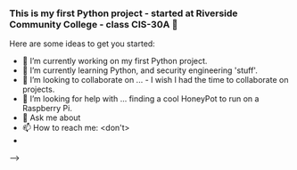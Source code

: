 ### This is my first Python project - started at Riverside Community College - class CIS-30A 👋

Here are some ideas to get you started:

- 🔭 I’m currently working on my first Python project.
- 🌱 I’m currently learning Python, and security engineering 'stuff'.
- 👯 I’m looking to collaborate on ... - I wish I had the time to collaborate on projects.
- 🤔 I’m looking for help with ... finding a cool HoneyPot to run on a Raspberry Pi.
- 💬 Ask me about <something>
- 📫 How to reach me: <don't>
- 
-->
